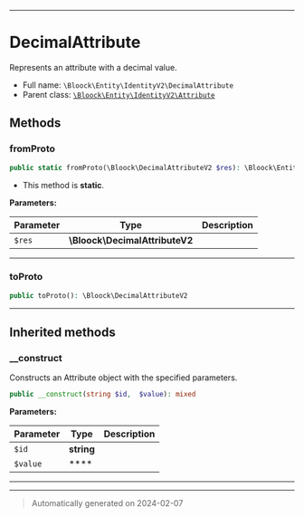 ***

# DecimalAttribute

Represents an attribute with a decimal value.



* Full name: `\Bloock\Entity\IdentityV2\DecimalAttribute`
* Parent class: [`\Bloock\Entity\IdentityV2\Attribute`](./Attribute.md)




## Methods


### fromProto



```php
public static fromProto(\Bloock\DecimalAttributeV2 $res): \Bloock\Entity\IdentityV2\DecimalAttribute
```



* This method is **static**.




**Parameters:**

| Parameter | Type | Description |
|-----------|------|-------------|
| `$res` | **\Bloock\DecimalAttributeV2** |  |





***

### toProto



```php
public toProto(): \Bloock\DecimalAttributeV2
```












***


## Inherited methods


### __construct

Constructs an Attribute object with the specified parameters.

```php
public __construct(string $id,  $value): mixed
```








**Parameters:**

| Parameter | Type | Description |
|-----------|------|-------------|
| `$id` | **string** |  |
| `$value` | **** |  |





***


***
> Automatically generated on 2024-02-07
